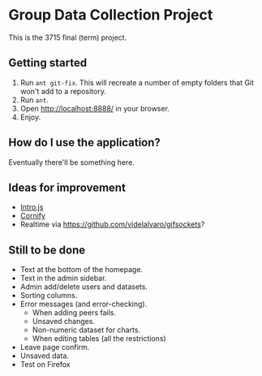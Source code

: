Group Data Collection Project
=============================

This is the 3715 final (term) project.

Getting started
---------------

1. Run `ant git-fix`. This will recreate a number of empty folders that Git won't add to a repository.
2. Run `ant`.
3. Open <http://localhost:8888/> in your browser.
4. Enjoy.

How do I use the application?
-----------------------------

Eventually there'll be something here.

Ideas for improvement
---------------------

- [Intro.js](http://usablica.github.com/intro.js/)
- [Cornify](http://www.cornify.com/)
- Realtime via <https://github.com/videlalvaro/gifsockets>?

Still to be done
----------------

- Text at the bottom of the homepage.
- Text in the admin sidebar.
- Admin add/delete users and datasets.
- Sorting columns.
- Error messages (and error-checking).
    - When adding peers fails.
    - Unsaved changes.
    - Non-numeric dataset for charts.
    - When editing tables (all the restrictions)
- Leave page confirm.
- Unsaved data.
- Test on Firefox
